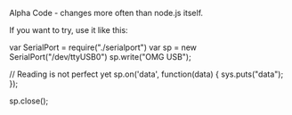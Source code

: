 Alpha Code - changes more often than node.js itself.

If you want to try, use it like this:

  var SerialPort = require("./serialport")
  var sp = new SerialPort("/dev/ttyUSB0")
  sp.write("OMG USB");

  // Reading is not perfect yet
  sp.on('data', function(data) {
    sys.puts("data");
  });             

  sp.close();
